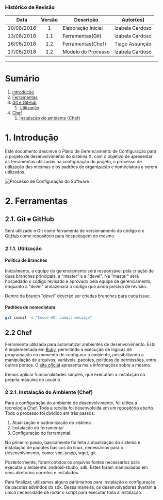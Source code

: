 ### Histórico de Revisão

| Data | Versão | Descrição | Autor(es) |
| :---: | :---: | --- | :---: |
| 10/08/2016 | 1 | Elaboração Inicial | Izabela Cardoso |
| 13/08/2016 | 1.1 | Ferramentas(Git)  | Izabela Cardoso |
| 16/08/2016 | 1.2 | Ferramentas(Chef) | Tiago Assunção |
| 17/08/2016 | 1.2 | Modelo do Processo | Izabela Cardoso |


***

# Sumário
1.  [Introdução](#2-ferramentas)
2.  [Ferramentas](#2-ferramentas)
 1. [Git e GitHub](#21-git-e-github)
     1. [Utilização](#211-utiliza%C3%A7%C3%A3o)
 2. [Chef](#22-chef)
     1. [Instalação do ambiente (Chef)](#221-instala%C3%A7%C3%A3o-do-ambiente-chef)

# 1. Introdução

Este documento descreve o Plano de Gerenciamento de Configuração para o projeto de desenvolvimento do sistema X, 
com o objetivo de apresentar as ferramentas utilizadas na configuração do projeto, o processo de utilização das 
mesmas e os padrões de organização e nomeclatura a serem utilizados.

![Processo de Configuração do Software](https://raw.githubusercontent.com/wiki/fga-gpp-mds/2016.2-Time01-WikiLegis/imagens/processo_gcs.png)

# 2. Ferramentas

## 2.1. Git e GitHub

Será utilizado o Git como ferramenta de versionamento do código e o [GitHub](http://github.com/) como repositório para hospedagem do mesmo.
### 2.1.1. Utilização

#### Política de Branches

Inicialmente, a equipe de gerenciamento será responsável pela criação de duas branches principais, a "master" e a "devel". Na "master" será hospedado o código revisado e aprovado pela equipe de gerenciamento, enquanto a "devel" armazenará o código que ainda precisa de revisão.

Dentro da branch "devel" deverão ser criadas branches para cada issue.

#### Padrões de nomeclatura

```sh
git commit -m "Issue #X: commit message"
```

## 2.2 Chef

Ferramenta utilizada para automatizar ambientes de desenvolvimento. Esta é implementada em [Ruby](https://www.ruby-lang.org/pt/), permitindo a execução de lógicas de programação no momento de configurar o ambiente, possibilitando a manipulação de arquivos, variáveis, pacotes, políticas de permissões, entre outros pontos. O [site oficial](https://www.chef.io/chef/)  apresenta mais informações sobre a mesma. 

Iremos aplicar funcionalidades simples, que executam a instalação na própria máquina do usuário.

### 2.2.1. Instalação do Ambiente (Chef)
Para a configuração do ambiente de desenvolvimento, foi utiliza a tecnologia [Chef](#22-chef). Toda a receita foi desenvolvida em um [repositório](https://github.com/TiagoAssuncao/chef-android) aberto. Todo o processo foi dividido em três passos: 

1. Atualização e padronização do sistema
2. Instalação do ferramental
3. Configuração do ferramental

No primeiro passo, basicamente foi feita a atualização do sistema e instalação de pacotes básicos do linux, necessários para o desenvolvimento, como: vim, unzip, wget, git.

Posteriormente, foram obtidos os arquivos fontes necessários para executar o ambiente: android-studio, sdk. Estes foram manipulados em seus diretórios corretos e instalados.

Para finalizar, utilizamos alguns parâmetros para instalação e configuração de pacotes advindos do sdk. Dessa maneira, os desenvolvedores tiveram a única necessidade de rodar o script para executar toda a instalação. 